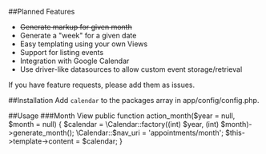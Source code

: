 
##Planned Features
* <strike>Generate markup for given month</strike>
* Generate a "week" for a given date
* Easy templating using your own Views
* Support for listing events
* Integration with Google Calendar
* Use driver-like datasources to allow custom event storage/retrieval

If you have feature requests, please add them as issues.

##Installation
Add `calendar` to the packages array in app/config/config.php.

##Usage
###Month View
	public function action_month($year = null, $month = null)
	{
		$calendar = \Calendar::factory((int) $year, (int) $month)->generate_month();
		\Calendar::$nav_uri = 'appointments/month';
		$this->template->content = $calendar;
	}
